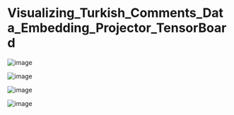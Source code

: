 # Visualizing_Turkish_Comments_Data_Embedding_Projector_TensorBoard

![image](https://user-images.githubusercontent.com/8023150/151894113-ad5829a2-8cb8-4f96-a652-e1f2a157d283.png)


![image](https://user-images.githubusercontent.com/8023150/151894196-d073b2c8-d09a-489f-8556-0057c64cc85d.png)

![image](https://user-images.githubusercontent.com/8023150/151894286-9f5d466c-216e-4c9f-a952-cb79205f09de.png)

![image](https://user-images.githubusercontent.com/8023150/151894372-2698a054-b9e6-47f8-9405-5f2734679583.png)

